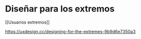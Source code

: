 # Diseñar para los extremos

\[\[Usuarios extremos]]

https://uxdesign.cc/designing-for-the-extremes-9b9d6e7350a3
